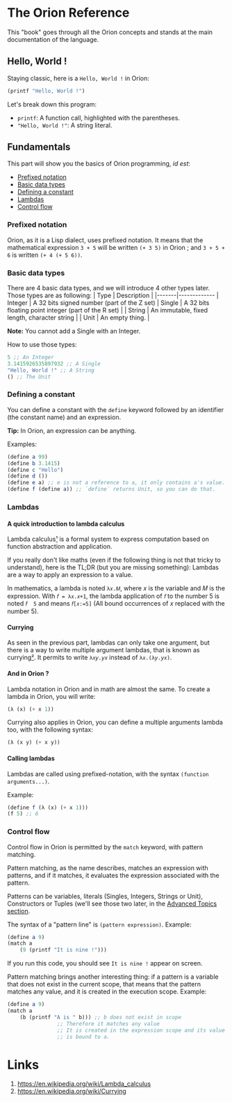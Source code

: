 The Orion Reference
================

This "book" goes through all the Orion concepts and stands at the main documentation of the language.

Hello, World !
-----------------

Staying classic, here is a `Hello, World !` in Orion:

```scheme
(printf "Hello, World !")
```

Let's break down this program:
- `printf`: A function call, highlighted with the parentheses.
- `"Hello, World !"`: A string literal.

Fundamentals
-----------------

This part will show you the basics of Orion programming, *id est*:
- [Prefixed notation](#prefixed-notation)
- [Basic data types](#basic-data-types)
- [Defining a constant](#defining-a-constant)
- [Lambdas](#lambdas)
- [Control flow](#control-flow)

### Prefixed notation

Orion, as it is a Lisp dialect, uses prefixed notation. It means that the mathematical expression `3 + 5` will be written `(+ 3 5)` in Orion ; and `3 + 5 + 6` is written `(+ 4 (+ 5 6))`.

### Basic data types

There are 4 basic data types, and we will introduce 4 other types later.
Those types are as following:
| Type | Description |
|-------|-------------
| Integer | A 32 bits signed number (part of the Z set)
| Single  | A 32 bits floating point integer (part of the R set) |
| String | An immutable, fixed length, character string |
| Unit   | An empty thing. |

**Note:** You cannot add a Single with an Integer.

How to use those types:
```scheme
5 ;; An Integer
3.1415926535897932 ;; A Single
"Hello, World !" ;; A String
() ;; The Unit
```
### Defining a constant

You can define a constant with the `define` keyword followed by an identifier (the constant name) and an expression.

**Tip:** In Orion, an expression can be anything.

Examples:
```scheme
(define a 99)
(define b 3.1415)
(define c "Hello")
(define d ())
(define e a) ;; e is not a reference to a, it only contains a's value.
(define f (define a)) ;; `define` returns Unit, so you can do that.
```

### Lambdas

#### A quick introduction to lambda calculus

Lambda calculus[¹](#links) is a formal system to express computation based on function abstraction and application.

If you really don't like maths (even if the following thing is not that tricky to understand), here is the TL;DR (but you are missing something): Lambdas are a way to apply an expression to a value.

In mathematics, a lambda is noted `λ𝑥.𝑀`, where 𝑥 is the variable and 𝑀 is the expression.
With `𝘧 = λ𝑥.𝑥+1`, the lambda application of `𝘧` to the number 5 is noted `𝘧  5` and means `𝘧[𝑥:=5]` (All bound occurrences of 𝑥 replaced with the number 5).

#### Currying

As seen in the previous part, lambdas can only take one argument, but there is a way to write multiple argument lambdas, that is known as currying[²](#links). It permits to write `λ𝑥𝘺.𝘺𝑥` instead of `λ𝑥.(λ𝘺.𝘺𝑥)`.

#### And in Orion ?

Lambda notation in Orion and in math are almost the same. To create a lambda in Orion, you will write:
```scheme
(λ (x) (+ x 1))
```
Currying also applies in Orion, you can define a multiple arguments lambda too, with the following syntax:
```scheme
(λ (x y) (+ x y))
```

#### Calling lambdas

Lambdas are called using prefixed-notation, with the syntax `(function arguments...)`.

Example:
```scheme
(define f (λ (x) (+ x 1)))
(f 5) ;; 6
```

### Control flow

Control flow in Orion is permitted by the `match` keyword, with pattern matching.

Pattern matching, as the name describes, matches an expression with patterns, and if it matches, it evaluates the expression associated with the pattern.

Patterns can be variables, literals (Singles, Integers, Strings or Unit), Constructors or Tuples (we'll see those two later, in the [Advanced Topics section](#advanced-topics).

The syntax of a "pattern line" is `(pattern expression)`.
Example:
```scheme
(define a 9)
(match a
	(9 (printf "It is nine !")))
```

If you run this code, you should see `It is nine !` appear on screen.

Pattern matching brings another interesting thing: if a pattern is a  variable that does not exist in the current scope, that means that the pattern matches any value, and it is created in the execution scope.
Example:
```scheme
(define a 9)
(match a
	(b (printf "A is " b))) ;; b does not exist in scope
				;; Therefore it matches any value
				;; It is created in the expression scope and its value
				;; is bound to a.
```

# Links

1. https://en.wikipedia.org/wiki/Lambda_calculus
2. https://en.wikipedia.org/wiki/Currying
